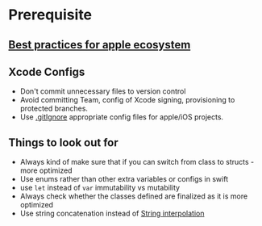 # Prerequisite

## [Best practices for apple ecosystem](/ios/config/best_practices.md)

## Xcode Configs

- Don't commit unnecessary files to version control
- Avoid committing Team, config of Xcode signing, provisioning to protected branches.
- Use [.gitIgnore](ignore.md)  appropriate config files for apple/iOS projects.


## Things to look out for

- Always kind of make sure that if you can switch from class to structs - more optimized
- Use enums rather than other extra variables or configs in swift
- use `let` instead of `var` immutability vs mutability
- Always check whether the classes defined are finalized as it is more optimized
- Use string concatenation instead of [String interpolation](/ios/swift/string#Performance)


